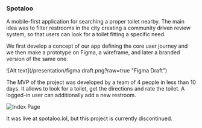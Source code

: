 <h3>Spotaloo</h3>


A mobile-first application for searching a proper toilet nearby. The main idea was to filter restrooms in the city creating a community driven review system, so that users can look for a toilet fitting a specific need.

We first develop a concept of our app defining the core user journey and we then make a prototype on Figma, a wireframe, and later a branded version of the same one.

![Alt text](/presentation/figma draft.png?raw=true "Figma Draft")

The MVP of the project was developed by a team of 4 people in less than 10 days. It allows to look for a toilet, get the directions and rate the toilet. A logged-in user can additionally add a new restroom.

![Index Page](/repository/presentation/screen1.jpg?raw=true "Index Page with Map")

It was live at spotaloo.lol, but this project is currently discontinued.
